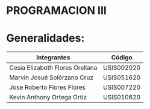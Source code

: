 # PROGRAMACION III

# Generalidades:

| Integrantes   | Código |
| ------------- | -------------|
|Cesia Elizabeth Flores Orellana | USIS002020 |
|Marvin Josué Solórzano Cruz | USIS051620 |
|Jose Roberto Flores Flores | USIS007220 |
|Kevin Anthony Ortega Ortiz| USIS010620 |
